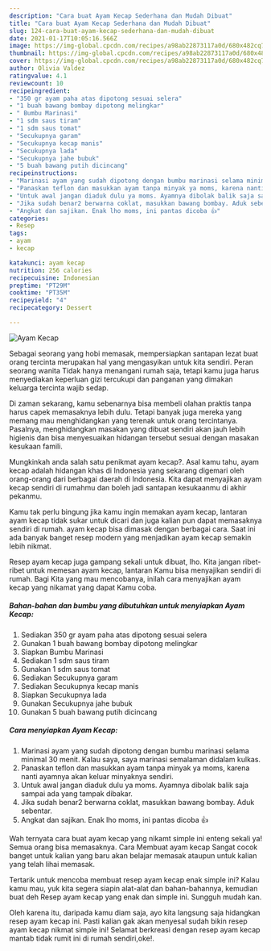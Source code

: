 ```yaml
---
description: "Cara buat Ayam Kecap Sederhana dan Mudah Dibuat"
title: "Cara buat Ayam Kecap Sederhana dan Mudah Dibuat"
slug: 124-cara-buat-ayam-kecap-sederhana-dan-mudah-dibuat
date: 2021-01-17T10:05:16.566Z
image: https://img-global.cpcdn.com/recipes/a98ab22873117a0d/680x482cq70/ayam-kecap-foto-resep-utama.jpg
thumbnail: https://img-global.cpcdn.com/recipes/a98ab22873117a0d/680x482cq70/ayam-kecap-foto-resep-utama.jpg
cover: https://img-global.cpcdn.com/recipes/a98ab22873117a0d/680x482cq70/ayam-kecap-foto-resep-utama.jpg
author: Olivia Valdez
ratingvalue: 4.1
reviewcount: 10
recipeingredient:
- "350 gr ayam paha atas dipotong sesuai selera"
- "1 buah bawang bombay dipotong melingkar"
- " Bumbu Marinasi"
- "1 sdm saus tiram"
- "1 sdm saus tomat"
- "Secukupnya garam"
- "Secukupnya kecap manis"
- "Secukupnya lada"
- "Secukupnya jahe bubuk"
- "5 buah bawang putih dicincang"
recipeinstructions:
- "Marinasi ayam yang sudah dipotong dengan bumbu marinasi selama minimal 30 menit. Kalau saya, saya marinasi semalaman didalam kulkas."
- "Panaskan teflon dan masukkan ayam tanpa minyak ya moms, karena nanti ayamnya akan keluar minyaknya sendiri."
- "Untuk awal jangan diaduk dulu ya moms. Ayamnya dibolak balik saja sampai ada yang tampak dibakar."
- "Jika sudah benar2 berwarna coklat, masukkan bawang bombay. Aduk sebentar."
- "Angkat dan sajikan. Enak lho moms, ini pantas dicoba 👍"
categories:
- Resep
tags:
- ayam
- kecap

katakunci: ayam kecap 
nutrition: 256 calories
recipecuisine: Indonesian
preptime: "PT29M"
cooktime: "PT35M"
recipeyield: "4"
recipecategory: Dessert

---
```



![Ayam Kecap](https://img-global.cpcdn.com/recipes/a98ab22873117a0d/680x482cq70/ayam-kecap-foto-resep-utama.jpg)

Sebagai seorang yang hobi memasak, mempersiapkan santapan lezat buat orang tercinta merupakan hal yang mengasyikan untuk kita sendiri. Peran seorang  wanita Tidak hanya menangani rumah saja, tetapi kamu juga harus menyediakan keperluan gizi tercukupi dan panganan yang dimakan keluarga tercinta wajib sedap.

Di zaman  sekarang, kamu sebenarnya bisa membeli olahan praktis tanpa harus capek memasaknya lebih dulu. Tetapi banyak juga mereka yang memang mau menghidangkan yang terenak untuk orang tercintanya. Pasalnya, menghidangkan masakan yang dibuat sendiri akan jauh lebih higienis dan bisa menyesuaikan hidangan tersebut sesuai dengan masakan kesukaan famili. 



Mungkinkah anda salah satu penikmat ayam kecap?. Asal kamu tahu, ayam kecap adalah hidangan khas di Indonesia yang sekarang digemari oleh orang-orang dari berbagai daerah di Indonesia. Kita dapat menyajikan ayam kecap sendiri di rumahmu dan boleh jadi santapan kesukaanmu di akhir pekanmu.

Kamu tak perlu bingung jika kamu ingin memakan ayam kecap, lantaran ayam kecap tidak sukar untuk dicari dan juga kalian pun dapat memasaknya sendiri di rumah. ayam kecap bisa dimasak dengan berbagai cara. Saat ini ada banyak banget resep modern yang menjadikan ayam kecap semakin lebih nikmat.

Resep ayam kecap juga gampang sekali untuk dibuat, lho. Kita jangan ribet-ribet untuk memesan ayam kecap, lantaran Kamu bisa menyajikan sendiri di rumah. Bagi Kita yang mau mencobanya, inilah cara menyajikan ayam kecap yang nikamat yang dapat Kamu coba.

<!--inarticleads1-->

##### Bahan-bahan dan bumbu yang dibutuhkan untuk menyiapkan Ayam Kecap:

1. Sediakan 350 gr ayam paha atas dipotong sesuai selera
1. Gunakan 1 buah bawang bombay dipotong melingkar
1. Siapkan  Bumbu Marinasi
1. Sediakan 1 sdm saus tiram
1. Gunakan 1 sdm saus tomat
1. Sediakan Secukupnya garam
1. Sediakan Secukupnya kecap manis
1. Siapkan Secukupnya lada
1. Gunakan Secukupnya jahe bubuk
1. Gunakan 5 buah bawang putih dicincang




<!--inarticleads2-->

##### Cara menyiapkan Ayam Kecap:

1. Marinasi ayam yang sudah dipotong dengan bumbu marinasi selama minimal 30 menit. Kalau saya, saya marinasi semalaman didalam kulkas.
1. Panaskan teflon dan masukkan ayam tanpa minyak ya moms, karena nanti ayamnya akan keluar minyaknya sendiri.
1. Untuk awal jangan diaduk dulu ya moms. Ayamnya dibolak balik saja sampai ada yang tampak dibakar.
1. Jika sudah benar2 berwarna coklat, masukkan bawang bombay. Aduk sebentar.
1. Angkat dan sajikan. Enak lho moms, ini pantas dicoba 👍




Wah ternyata cara buat ayam kecap yang nikamt simple ini enteng sekali ya! Semua orang bisa memasaknya. Cara Membuat ayam kecap Sangat cocok banget untuk kalian yang baru akan belajar memasak ataupun untuk kalian yang telah lihai memasak.

Tertarik untuk mencoba membuat resep ayam kecap enak simple ini? Kalau kamu mau, yuk kita segera siapin alat-alat dan bahan-bahannya, kemudian buat deh Resep ayam kecap yang enak dan simple ini. Sungguh mudah kan. 

Oleh karena itu, daripada kamu diam saja, ayo kita langsung saja hidangkan resep ayam kecap ini. Pasti kalian gak akan menyesal sudah bikin resep ayam kecap nikmat simple ini! Selamat berkreasi dengan resep ayam kecap mantab tidak rumit ini di rumah sendiri,oke!.

